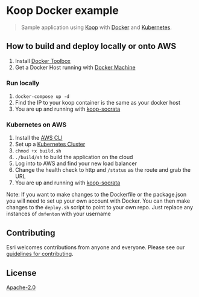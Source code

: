 # Koop Docker example

> Sample application using [Koop](https://github.com/koopjs/koop) with [Docker](https://www.docker.com/) and [Kubernetes](http://kubernetes.io/).

## How to build and deploy locally or onto AWS
1. Install [Docker Toolbox](https://www.docker.com/products/docker-toolbox)
2. Get a Docker Host running with [Docker Machine](https://docs.docker.com/machine/get-started/)

### Run locally
1. `docker-compose up -d`
2. Find the IP to your koop container is the same as your docker host
3. You are up and running with [koop-socrata](https://github.com/koopjs/koop-socrata)

### Kubernetes on AWS
1. Install the [AWS CLI](http://aws.amazon.com/cli/)
2. Set up a [Kubernetes Cluster](http://kubernetes.io/docs/getting-started-guides/aws/)
3. `chmod +x build.sh`
4. `./build/sh` to build the application on the cloud
5. Log into to AWS and find your new load balancer
6. Change the health check to http and `/status` as the route and grab the URL
7. You are up and running with [koop-socrata](https://github.com/koopjs/koop-socrata)

Note: If you want to make changes to the Dockerfile or the package.json you will need to set up your own account with Docker. You can then make changes to the `deploy.sh` script to point to your own repo. Just replace any instances of `dmfenton` with your username


## Contributing

Esri welcomes contributions from anyone and everyone. Please see our [guidelines for contributing](https://github.com/Esri/contributing).

## License

[Apache-2.0](LICENSE.md)

